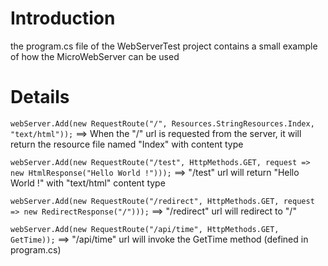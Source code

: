 # Introduction #

the program.cs file of the WebServerTest project contains a small example of how the MicroWebServer can be used

# Details #

`webServer.Add(new RequestRoute("/", Resources.StringResources.Index, "text/html"));` ==> When the "/" url is requested from the server, it will return the resource file named "Index" with content type

`webServer.Add(new RequestRoute("/test", HttpMethods.GET, request => new HtmlResponse("Hello World !")));` ==> "/test" url will return "Hello World !" with "text/html" content type

`webServer.Add(new RequestRoute("/redirect", HttpMethods.GET, request => new RedirectResponse("/")));` ==> "/redirect" url will redirect to "/"

`webServer.Add(new RequestRoute("/api/time", HttpMethods.GET, GetTime));` ==> "/api/time" url will invoke the GetTime method (defined in program.cs)